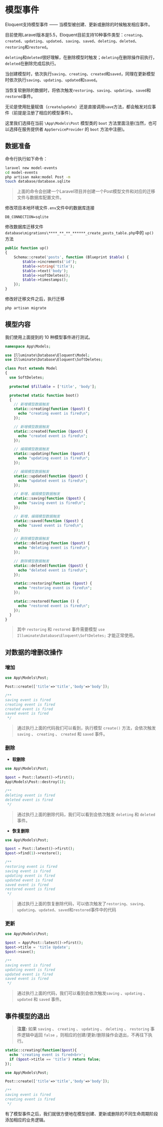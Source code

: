 # 模型事件

Eloquent支持模型事件 —— 当模型被创建、更新或删除的时候触发相应事件。

目前使用Laravel版本是5.5，Eloquent目前支持10种事件类型：`creating`、`created`、`updating`、`updated`、`saving`、`saved`、`deleting`、`deleted`、`restoring`和`restored`。

`deleting`和`deleted`很好理解，在删除模型时触发；`deleting`在删除操作前执行，`deleted`在删除完成后执行。

当创建模型时，依次执行`saving`、`creating`、`created`和`saved`，同理在更新模型时依次执行`saving`、`updating`、`updated`和`saved`。

当恢复软删除的数据时，将依次触发`restoring`、`saving`、`updating`、`saved`和`restored`事件。

无论是使用批量赋值（`create`/`update`）还是直接调用`save`方法，都会触发对应事件（前提是注册了相应的模型事件）。

这里我们选择在当前 `\App\Models\Post` 模型类的 `boot` 方法里面注册(当然，也可以选择在服务提供者 `AppServiceProvider` 的 `boot` 方法中注册)。

## 数据准备

命令行执行如下命令：

```bash
laravel new model-events
cd model-events
php artisan make:model Post -m
touch database/database.sqlite
```

> 上面的命令会创建一个Laravel项目并创建一个Post模型文件和对应的迁移文件与数据库配置文件。

修改项目本地环境文件`.env`文件中的数据库连接

```dotenv
DB_CONNECTION=sqlite
```

修改数据库迁移文件`database\migrations\****_**_**_******_create_posts_table.php`中的 `up()`方法

```php
public function up()
{
    Schema::create('posts', function (Blueprint $table) {
        $table->increments('id');
        $table->string('title');
        $table->text('body');
        $table->softDeletes();
        $table->timestamps();
    });
}
```

修改好迁移文件之后，执行迁移

```bash
php artisan migrate
```

## 模型内容

我们使用上面提到的 10 种模型事件进行测试。

```php
namespace App\Models;

use Illuminate\Database\Eloquent\Model;
use Illuminate\Database\Eloquent\SoftDeletes;

class Post extends Model
{
  use SoftDeletes;
  
  protected $fillable = ['title', 'body'];

  protected static function boot()
  {
    // 新增模型数据触发
    static::creating(function ($post) {
      echo "creating event is fired\n";
    });

    // 新增模型数据触发
    static::created(function ($post) {
      echo "created event is fired\n";
    });

    // 编辑模型数据触发
    static::updating(function ($post) {
      echo "updating event is fired\n";
    });

    // 编辑模型数据触发
    static::updated(function ($post) {
      echo "updated event is fired\n";
    });

    // 新增、编辑模型数据触发
    static::saving(function ($post) {
      echo "saving event is fired\n";
    });

    // 新增、编辑模型数据触发
    static::saved(function ($post) {
      echo "saved event is fired\n";
    });

    // 删除模型数据触发
    static::deleting(function ($post) {
      echo "deleting event is fired\n";
    });

    // 删除模型数据触发
    static::deleted(function ($post) {
      echo "deleted event is fired\n";
    });

    static::restoring(function ($post) {
      echo "restoring event is fired\n";
    });

    static::restored(function () {
      echo "restored event is fired\n";
    });
  }
}
```

> 其中 `restoring` 和 `restored` 事件需要模型 `use Illuminate\Database\Eloquent\SoftDeletes;` 才能正常使用。

## 对数据的增删改操作


### 增加

```php
use App\Models\Post;

Post::create(['title'=>'title','body'=>'body']);

/**
saving event is fired
creating event is fired
created event is fired
saved event is fired
 */
```
> 通过执行上面的代码我们可以看到，执行模型 `create()` 方法，会依次触发 `saving` 、 `creating` 、 `created` 和 `saved` 事件。

### 删除

* **软删除**

```php
use App\Models\Post;

$post = Post::latest()->first();
App\Models\Post::destroy(1);

/**
deleting event is fired
deleted event is fired  
 */
```

> 通过执行上面的删除代码，我们可以看到会依次触发 `deleting` 和 `deleted` 事件。

* **恢复删除**

```php
use App\Models\Post;

$post = Post::latest()->first();
$post->find(1)->restore();

/**
restoring event is fired
saving event is fired
updating event is fired
updated event is fired
saved event is fired
restored event is fired
 */
```

> 通过执行上面的恢复删除代码，可以依次触发了`restoring`、`saving`、`updating`、`updated`、`saved`和`restored`事件中的代码

### 更新

```php
use App\Models\Post;

$post = App\Post::latest()->first();
$post->title = 'title Update';
$post->save();

/**
saving event is fired
updating event is fired
updated event is fired
saved event is fired
 */
```

> 通过执行上面的代码，我们可以看到会依次触发`saving` 、`updating` 、`updated` 和 `saved` 事件。

## 事件模型的退出

> **注意:** 
如果 `saving` 、 `creating` 、 `updating` 、 `deleting` 、 `restoring` 事件逻辑中返回 `false` ，则相应的创建/更新/删除操作会退出，不再往下执行。


```php
static::creating(function($post){
  echo 'creating event is fired<br>';
  if ($post->title == 'title') return false;
});
```

```php
use App\Models\Post;

Post::create(['title'=>'title','body'=>'body']);

/**
saving event is fired
creating event is fired
 */
```

有了模型事件之后，我们就很方便地在模型创建、更新或删除的不同生命周期阶段添加相应的业务逻辑。
